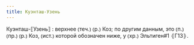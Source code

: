 ```yaml
---
title: Куэнташ-Узень
---
```


Куэнташ-⟦Узень⟧
: верхнее ⦅теч.⦆ ⦅р.⦆ Коз; по другим данным, это ⦅п.⦆ ⦅пр.⦆ ⦅р.⦆ Коз, ⦅ист.⦆ которой обозначен ниже, у ⦅хр.⦆ Эльтиген#1 ⦃Г13⦄.
